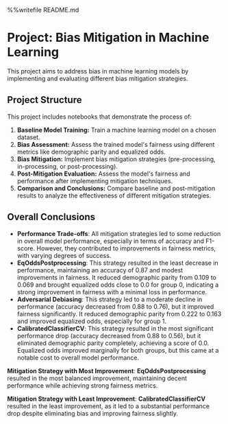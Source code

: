 
%%writefile README.md
# Project: Bias Mitigation in Machine Learning

This project aims to address bias in machine learning models by implementing and evaluating different bias mitigation strategies.

## Project Structure

This project includes notebooks that demonstrate the process of:

1. **Baseline Model Training:** Train a machine learning model on a chosen dataset.
2. **Bias Assessment:** Assess the trained model's fairness using different metrics like demographic parity and equalized odds.
3. **Bias Mitigation:** Implement bias mitigation strategies (pre-processing, in-processing, or post-processing).
4. **Post-Mitigation Evaluation:** Assess the model's fairness and performance after implementing mitigation techniques.
5. **Comparison and Conclusions:** Compare baseline and post-mitigation results to analyze the effectiveness of different mitigation strategies.



## Overall Conclusions

* **Performance Trade-offs**: All mitigation strategies led to some reduction in overall model performance, especially in terms of accuracy and F1-score. However, they contributed to improvements in fairness metrics, with varying degrees of success.
* **EqOddsPostprocessing**: This strategy resulted in the least decrease in performance, maintaining an accuracy of 0.87 and modest improvements in fairness. It reduced demographic parity from 0.109 to 0.069 and brought equalized odds close to 0.0 for group 0, indicating a strong improvement in fairness with a minimal loss in performance.
* **Adversarial Debiasing**: This strategy led to a moderate decline in performance (accuracy decreased from 0.88 to 0.76), but it improved fairness significantly. It reduced demographic parity from 0.222 to 0.163 and improved equalized odds, especially for group 1.
* **CalibratedClassifierCV**: This strategy resulted in the most significant performance drop (accuracy decreased from 0.88 to 0.56), but it eliminated demographic parity completely, achieving a score of 0.0. Equalized odds improved marginally for both groups, but this came at a notable cost to overall model performance.

**Mitigation Strategy with Most Improvement**: **EqOddsPostprocessing** resulted in the most balanced improvement, maintaining decent performance while achieving strong fairness metrics.

**Mitigation Strategy with Least Improvement**: **CalibratedClassifierCV** resulted in the least improvement, as it led to a substantial performance drop despite eliminating bias and improving fairness slightly.


